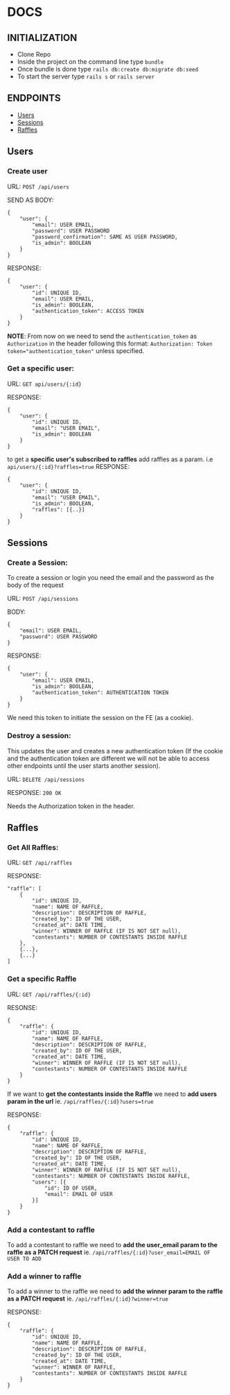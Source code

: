 # DOCS

## INITIALIZATION
-   Clone Repo
-   Inside the project on the command line type  `bundle`
-   Once bundle is done type  `rails db:create db:migrate db:seed`
-   To start the server type  `rails s`  or  `rails server`

## ENDPOINTS

* [Users](#users)
* [Sessions](#sessions)
* [Raffles](#raffles)

## Users

### Create user
URL:
`POST /api/users`

SEND AS BODY:
```
{
	"user": {
		"email": USER EMAIL,
		"password": USER PASSWORD
		"password_confirmation": SAME AS USER PASSWORD,
		"is_admin": BOOLEAN
	}
}
```
RESPONSE:
```
{
    "user": {
        "id": UNIQUE ID,
        "email": USER EMAIL,
        "is_admin": BOOLEAN,
        "authentication_token": ACCESS TOKEN
    }
}
```
**NOTE**: From now on we need to send the `authentication_token` as `Authorization` in the header following this format: `Authorization: Token token="authentication_token"` unless specified.

### Get a specific user:
URL:
`GET api/users/{:id}`

RESPONSE:

```
{
    "user": {
        "id": UNIQUE ID,
        "email": "USER EMAIL",
        "is_admin": BOOLEAN
    }
}
```
to get a **specific user's subscribed to raffles** add raffles as a param. i.e `api/users/{:id}?raffles=true`
RESPONSE: 

```
{
    "user": {
        "id": UNIQUE ID,
        "email": "USER EMAIL",
        "is_admin": BOOLEAN,
        "raffles": [{..}]
    }
}
```

## Sessions

### Create a Session:
To create a session or login you need the email and the password as the body of the request

URL:
`POST /api/sessions`

BODY: 
```
{
	"email": USER EMAIL,
	"password": USER PASSWORD
}
```

RESPONSE: 
```
{
    "user": {
        "email": USER EMAIL,
        "is_admin": BOOLEAN,
        "authentication_token": AUTHENTICATION TOKEN
    }
}
```
 We need this token to initiate the session on the FE (as a cookie).

### Destroy a session:

This updates the user and creates a new authentication token (If the cookie and the authentication token are different we will not be able to access other endpoints until the user starts another session).

URL:
`DELETE /api/sessions`

RESPONSE:
`200 OK`

Needs the Authorization token in the header. 

## Raffles

### Get All Raffles:

URL:
`GET /api/raffles`

RESPONSE:
```
"raffle": [
    {
        "id": UNIQUE ID,
        "name": NAME OF RAFFLE,
        "description": DESCRIPTION OF RAFFLE,
        "created_by": ID OF THE USER,
        "created_at": DATE TIME,
        "winner": WINNER OF RAFFLE (IF IS NOT SET null),
        "contestants": NUMBER OF CONTESTANTS INSIDE RAFFLE
    },
    {...},
    {...}
]		
```

### Get a specific Raffle

URL:
`GET /api/raffles/{:id}`

RESONSE:
```
{
    "raffle": {
		"id": UNIQUE ID,
        "name": NAME OF RAFFLE,
        "description": DESCRIPTION OF RAFFLE,
        "created_by": ID OF THE USER,
        "created_at": DATE TIME,
        "winner": WINNER OF RAFFLE (IF IS NOT SET null),
        "contestants": NUMBER OF CONTESTANTS INSIDE RAFFLE
    }
}
```

If we want to **get the contestants inside the Raffle** we need to **add users param in the url** ie. `/api/raffles/{:id}?users=true`

RESPONSE:

```
{
    "raffle": {
		"id": UNIQUE ID,
        "name": NAME OF RAFFLE,
        "description": DESCRIPTION OF RAFFLE,
        "created_by": ID OF THE USER,
        "created_at": DATE TIME,
        "winner": WINNER OF RAFFLE (IF IS NOT SET null),
        "contestants": NUMBER OF CONTESTANTS INSIDE RAFFLE,
        "users": [{
			"id": ID OF USER,
			"email": EMAIL OF USER
		}]
    }
}
```

### Add a contestant to raffle
To add a contestant to raffle we need to **add the user_email param to the raffle as a PATCH request** ie.
`/api/raffles/{:id}?user_email=EMAIL OF USER TO ADD`

### Add a winner to raffle
To add a winner to the raffle we need to **add the winner param to the raffle as a PATCH request** ie.
`/api/raffles/{:id}?winner=true`

RESPONSE:

```
{
    "raffle": {
		"id": UNIQUE ID,
        "name": NAME OF RAFFLE,
        "description": DESCRIPTION OF RAFFLE,
        "created_by": ID OF THE USER,
        "created_at": DATE TIME,
        "winner": WINNER OF RAFFLE,
        "contestants": NUMBER OF CONTESTANTS INSIDE RAFFLE
    }
}
```
